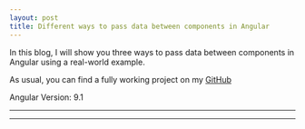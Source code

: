 ```yaml
---
layout: post
title: Different ways to pass data between components in Angular
---
```


In this blog, I will show you three ways to pass data between components in Angular using a real-world example.

As usual, you can find a fully working project on my [GitHub](https://github.com/DaveStaudenmaier/AngularShareData)

Angular Version: 9.1

----
****

